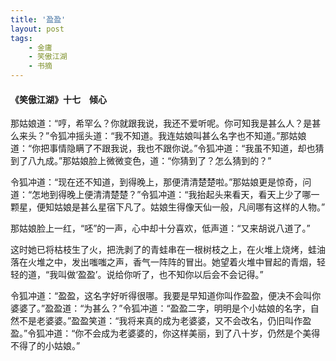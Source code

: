```yaml
---
title: '盈盈'
layout: post
tags:
    - 金庸
    - 笑傲江湖
    - 书摘
---
```



#### 《笑傲江湖》十七　倾心

那姑娘道：“哼，希罕么？你就跟我说，我还不爱听呢。你可知我是甚么人？是甚么来头？”令狐冲摇头道：“我不知道。我连姑娘叫甚么名字也不知道。”那姑娘道：“你把事情隐瞒了不跟我说，我也不跟你说。”令狐冲道：“我虽不知道，却也猜到了八九成。”那姑娘脸上微微变色，道：“你猜到了？怎么猜到的？”

令狐冲道：“现在还不知道，到得晚上，那便清清楚楚啦。”那姑娘更是惊奇，问道：“怎地到得晚上便清清楚楚？”令狐冲道：“我抬起头来看天，看天上少了哪一颗星，便知姑娘是甚么星宿下凡了。姑娘生得像天仙一般，凡间哪有这样的人物。”

那姑娘脸上一红，“呸”的一声，心中却十分喜欢，低声道：“又来胡说八道了。”

这时她已将枯枝生了火，把洗剥了的青蛙串在一根树枝之上，在火堆上烧烤，蛙油落在火堆之中，发出嗤嗤之声，香气一阵阵的冒出。她望着火堆中冒起的青烟，轻轻的道，“我叫做‘盈盈’。说给你听了，也不知你以后会不会记得。”

令狐冲道：“盈盈，这名字好听得很哪。我要是早知道你叫作盈盈，便决不会叫你婆婆了。”盈盈道：“为甚么？”令狐冲道：“盈盈二字，明明是个小姑娘的名字，自然不是老婆婆。”盈盈笑道：“我将来真的成为老婆婆，又不会改名，仍旧叫作盈盈。”令狐冲道：“你不会成为老婆婆的，你这样美丽，到了八十岁，仍然是个美得不得了的小姑娘。”

